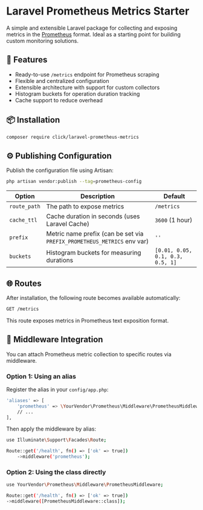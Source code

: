 # Laravel Prometheus Metrics Starter

A simple and extensible Laravel package for collecting and exposing metrics in the [Prometheus](https://prometheus.io/) format. Ideal as a starting point for building custom monitoring solutions.

## 🚀 Features

- Ready-to-use `/metrics` endpoint for Prometheus scraping
- Flexible and centralized configuration
- Extensible architecture with support for custom collectors
- Histogram buckets for operation duration tracking
- Cache support to reduce overhead

## 📦 Installation

```bash
composer require click/laravel-prometheus-metrics
```

## ⚙️ Publishing Configuration
Publish the configuration file using Artisan:

```bash
php artisan vendor:publish --tag=prometheus-config
```

| Option         | Description                                                                 | Default                |
|----------------|-----------------------------------------------------------------------------|------------------------|
| `route_path`   | The path to expose metrics                                                  | `/metrics`             |
| `cache_ttl`    | Cache duration in seconds (uses Laravel Cache)                              | `3600` (1 hour)        |
| `prefix`       | Metric name prefix (can be set via `PREFIX_PROMETHEUS_METRICS` env var)     | `''`                   |
| `buckets`      | Histogram buckets for measuring durations                                   | `[0.01, 0.05, 0.1, 0.3, 0.5, 1]` |

## 🌐 Routes

After installation, the following route becomes available automatically:

```bash
GET /metrics
```

This route exposes metrics in Prometheus text exposition format.

## 🧩 Middleware Integration

You can attach Prometheus metric collection to specific routes via middleware.

### Option 1: Using an alias

Register the alias in your `config/app.php`:

```bash
'aliases' => [
    'prometheus' => \YourVendor\Prometheus\Middleware\PrometheusMiddleware::class,
    // ...
],
```
Then apply the middleware by alias:
```bash
use Illuminate\Support\Facades\Route;

Route::get('/health', fn() => ['ok' => true])
    ->middleware('prometheus');

```

### Option 2: Using the class directly

```bash
use YourVendor\Prometheus\Middleware\PrometheusMiddleware;

Route::get('/health', fn() => ['ok' => true])
->middleware([PrometheusMiddleware::class]);
```

